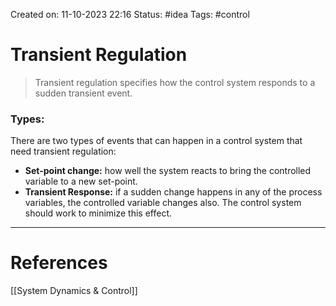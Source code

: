Created on: 11-10-2023 22:16
Status: #idea
Tags: #control 
# Transient Regulation
>Transient regulation specifies how the control system responds to a sudden transient event. 	
### Types:
There are two types of events that can happen in a control system that need transient regulation:
- **Set-point change:** how well the system reacts to bring the controlled variable to a new set-point.
- **Transient Response:** if a sudden change happens in any of the process variables, the controlled variable changes also. The control system should work to minimize this effect.




-----------------
# References
[[System Dynamics & Control]]